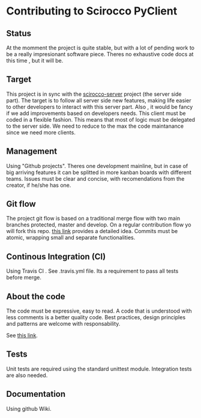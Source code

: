 # Contributing to Scirocco PyClient

## Status
At the momment the project is quite stable, but with a lot of pending work to be a really impresionant software piece.
Theres no exhaustive code docs at this time , but it will be.

## Target
This project is in sync with the [scirocco-server](https://github.com/eloylp/scirocco-server) project (the server side part).
The target is to follow all server side new features, making life easier to other developers to interact with this server part.
Also , it would be fancy if we add improvements based on developers needs.
This client must be coded in a flexible fashion. This means that most of logic must be delegated to the server side. We need to reduce to the max the code maintanance since we need more clients.

## Management
Using "Github projects". Theres one development mainline, but in case of big arriving features it can be splitted in more kanban boards with different teams.
Issues must be clear and concise, with recomendations from the creator, if he/she has one. 

## Git flow
The project git flow is based on a traditional merge flow with two main branches protected, master and develop.
On a regular contribution flow yo will fork this repo. [this link](http://nvie.com/posts/a-successful-git-branching-model/) provides a detailed idea.
Commits must be atomic, wrapping small and separate functionalities.

## Continous Integration (CI)
Using Travis CI . See .travis.yml file. Its a requirement to pass all tests before merge.

## About the code
The code must be expressive, easy to read. A code that is understood with less comments is a better quality code. 
Best practices, design principles and patterns are welcome with responsability.

See [this link](https://www.python.org/dev/peps/pep-0008).

## Tests
Unit tests are required using the standard unittest module. Integration tests are also needed.

## Documentation
Using github Wiki.
